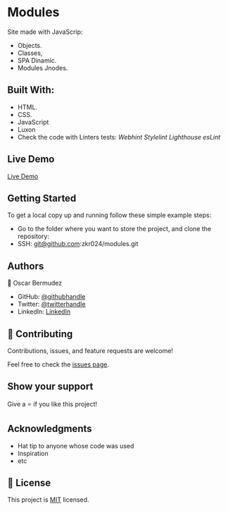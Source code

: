 # Modules

Site made with JavaScrip:

- Objects.
- Classes,
- SPA Dinamic.
- Modules Jnodes.

## Built With:

- HTML.
- CSS.
- JavaScript
- Luxon
- Check the code with Linters tests:
  _Webhint_
  _Stylelint_
  _Lighthouse_
  _esLint_

## Live Demo

[Live Demo](https://zkr024.github.io/modules/)

## Getting Started

To get a local copy up and running follow these simple example steps:

- Go to the folder where you want to store the project, and clone the repository:
- SSH: git@github.com:zkr024/modules.git

## Authors

👤 Oscar Bermudez

- GitHub: [@githubhandle](https://github.com/zkr024)
- Twitter: [@twitterhandle](https://twitter.com/zkr024)
- LinkedIn: [LinkedIn](www.linkedin.com/in/oscar-bermudez-07908222a)

## 🤝 Contributing

Contributions, issues, and feature requests are welcome!

Feel free to check the [issues page](../../issues/).

## Show your support

Give a ⭐️ if you like this project!

## Acknowledgments

- Hat tip to anyone whose code was used
- Inspiration
- etc

## 📝 License

This project is [MIT](./MIT.md) licensed.
